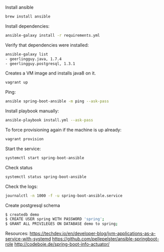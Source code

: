 Install ansible

```bash
brew install ansible
```

Install dependencies:

```bash
ansible-galaxy install -r requirements.yml
```

Verify that dependencies were installed:

```bash
ansible-galaxy list
- geerlingguy.java, 1.7.4
- geerlingguy.postgresql, 1.3.1
```

Creates a VM image and installs java8 on it.

```bash
vagrant up
```

Ping:

```bash
ansible spring-boot-ansible -m ping --ask-pass
```

Install playbook manually:

```bash
ansible-playbook install.yml --ask-pass
```

To force provisioning again if the machine is up already:
```bash
vagrant provision
```


Start the service:

```bash
systemctl start spring-boot-ansible
```

Check status
```bash
systemctl status spring-boot-ansible
```

Check the logs:

```bash
journalctl -n 1000 -f -u spring-boot-ansible.service
```

Create postgresql schema
```bash
$ createdb demo
$ CREATE USER spring WITH PASSWORD 'spring';
$ GRANT ALL PRIVILEGES ON DATABASE demo to spring;
```



Resources:
https://techdev.io/en/developer-blog/jvm-applications-as-a-service-with-systemd
https://github.com/pellepelster/ansible-springboot-role
http://codeboje.de/spring-boot-info-actuator/